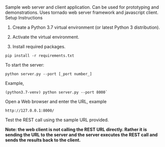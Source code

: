 Sample web server and client application.  Can be used for prototyping and demonstrations.  Uses tornado web server framework and javascript client.
Setup Instructions

1) Create a Python 3.7 virtual environment (or latest Python 3 distribution).

2) Activate the virtual environment.

3) Install required packages.

`pip install -r requirements.txt`



To start the server:

`python server.py --port [_port number_]`

Example,

    (python3.7-venv) python server.py --port 8000`
    
Open a Web browser and enter the URL, example

`http://127.0.0.1:8000/`

Test the REST call using the sample URL provided.

**Note: the web client is not calling the REST URL directly.  Rather it is sending the URL to the server and the server executes the REST call and sends the results back to the client.**
